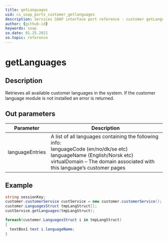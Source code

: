 ```yaml
---
title: getLanguages
uid: cs_soap_ports_customer_getlanguages
description: Services SOAP interface port reference - customer getLanguages
author: {github-id}
keywords: soap
so.date: 01.25.2021
so.topic: reference
---
```


# getLanguages

## Description

Retrieves all available customer languages in the system. If the customer language module is not installed an error is returned.

## Out parameters

| Parameter | Description |
|---|---|
|languageEntries | A list of all languages containing the following info:<br>languageCode (en/no/dk/se etc)<br>languageName (English/Norsk etc)<br>virtualDomain – The domain associated with this language’s customer pages |

## Example

```csharp
string sessionKey;
customer.customerService custService = new customer.customerService();
customer.LanguagesStruct tmpLangStruct[];
custService.getLanguages(tmpLangStruct);

foreach(customer.LanguagesStruct i in tmpLangStruct)
{
  textBox1.text i.languageName;
}
```

<!-- Referenced links -->
[1]: ../../error-codes.md

<!-- Referenced links -->
[1]: ../../error-codes.md
